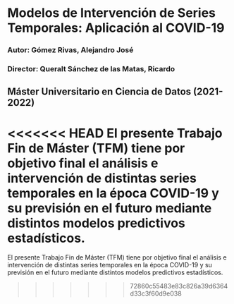 # Modelos de Intervención de Series Temporales: Aplicación al COVID-19

### Autor: Gómez Rivas, Alejandro José
### Director: Queralt Sánchez de las Matas, Ricardo

## Máster Universitario en Ciencia de Datos (2021-2022)

<<<<<<< HEAD
El presente Trabajo Fin de Máster (TFM) tiene por objetivo final el análisis e intervención de distintas series temporales en la época COVID-19 y su previsión en el futuro mediante distintos modelos predictivos estadísticos.
=======
El presente Trabajo Fin de Máster (TFM) tiene por objetivo final el análisis e intervención de distintas series temporales en la época COVID-19 y su previsión en el futuro mediante distintos modelos predictivos estadísticos.
>>>>>>> 72860c55483e83c826a39d6364d33c3f60d9e038
